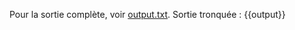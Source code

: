 Pour la sortie complète, voir [output.txt](persistent_data_path/output.txt).
Sortie tronquée :
{{output}}